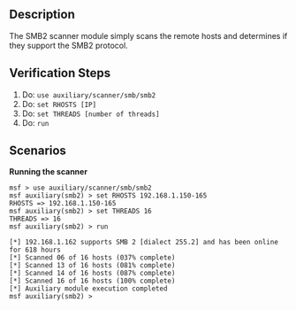 ## Description

The SMB2 scanner module simply scans the remote hosts and determines if they support the SMB2 protocol.

## Verification Steps

1. Do: ```use auxiliary/scanner/smb/smb2```
2. Do: ```set RHOSTS [IP]```
3. Do: ```set THREADS [number of threads]```
4. Do: ```run```

## Scenarios

**Running the scanner**
```
msf > use auxiliary/scanner/smb/smb2
msf auxiliary(smb2) > set RHOSTS 192.168.1.150-165
RHOSTS => 192.168.1.150-165
msf auxiliary(smb2) > set THREADS 16
THREADS => 16
msf auxiliary(smb2) > run

[*] 192.168.1.162 supports SMB 2 [dialect 255.2] and has been online for 618 hours
[*] Scanned 06 of 16 hosts (037% complete)
[*] Scanned 13 of 16 hosts (081% complete)
[*] Scanned 14 of 16 hosts (087% complete)
[*] Scanned 16 of 16 hosts (100% complete)
[*] Auxiliary module execution completed
msf auxiliary(smb2) >
```
